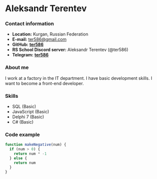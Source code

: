 # Aleksandr Terentev

### Contact information
- **Location:** Kurgan, Russian Federation
- **E-mail:** ter586@gmail.com
- **GitHub:** [**ter586**](https://github.com/ter586)
- **RS School Discord server:** Aleksandr Terentev (@ter586)
- **Telegram:** [**ter586**](https://t.me/ter586)

### About me
I work at a factory in the IT department. I have basic development skills. I want to become a front-end developer.

### Skills
- SQL (Basic)
- JavaScript (Basic)
- Delphi 7 (Basic)
- C# (Basic)

### Code example
```javascript
function makeNegative(num) {
  if (num > 0) {
    return num * -1
  } else {
    return num
  }
}
```
